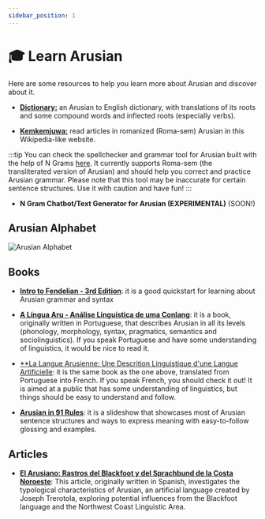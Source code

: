 ```yaml
---
sidebar_position: 1
---
```


# 🎓 Learn Arusian

Here are some resources to help you learn more about Arusian and discover about it.

- [**Dictionary:**](https://drive.google.com/file/d/1iFXsJk3T8Iv0tfnZeulWPTPvYY-3B8X1/view?usp=sharing) an Arusian to English dictionary, with translations of its roots and some compound words and inflected roots (especially verbs).

- [**Kemkemjuwa:**](https://kemkemjuwa.miraheze.org/wiki/Category:Juwa-ket_Arujeis) read articles in romanized (Roma-sem) Arusian in this Wikipedia-like website. 

:::tip
You can check the spellchecker and grammar tool for Arusian built with the help of N Grams [here](https://andrewnationdev.github.io/arusian-database/arusian_spellchecker.html). It currently supports Roma-sem (the transliterated version of Arusian) and should help you correct and practice Arusian grammar. Please note that this tool may be inaccurate for certain sentence structures. Use it with caution and have fun!
:::

- **N Gram Chatbot/Text Generator for Arusian (EXPERIMENTAL)** (SOON!)

## Arusian Alphabet

![Arusian Alphabet](https://conworkshop.com/gallery/0a1b17a1bc917a9374ee7d10cb8c6111.png)

## Books

- [**Intro to Fendelian - 3rd Edition**](https://drive.google.com/file/d/1MbuLpWyqwXibVfssW2cd02cuXqQAhd4t/view): it is a good quickstart for learning about Arusian grammar and syntax

- [**A Língua Aru - Análise Linguística de uma Conlang**](https://drive.google.com/file/d/1jD0snTAu23Q4mgRs5z9dwZ35liywJ2YV/view?usp=sharing): it is a book, originally written in Portuguese, that describes Arusian in all its levels (phonology, morphology, syntax, pragmatics, semantics and sociolinguistics). If you speak Portuguese and have some understanding of linguistics, it would be nice to read it.

- [**La Langue Arusienne: Une Descrition Linguistique d'une Langue Artificielle](https://drive.google.com/file/d/1djo2C1x7ucZ2sB-dGsrqBzjU5-xkqPL1/view?usp=sharing): it is the same book as the one above, translated from Portuguese into French. If you speak French, you should check it out! It is aimed at a public that has some understanding of linguistics, but things should be easy to understand and follow.

- [**Arusian in 91 Rules**](https://docs.google.com/presentation/d/148_jUG8BNLtpWn8iLe7g8btJjmpmKG5rAe33e_Tv03U/edit): it is a slideshow that showcases most of Arusian sentence structures and ways to express meaning with easy-to-follow glossing and examples.

## Articles

- [**El Arusiano: Rastros del Blackfoot y del Sprachbund de la Costa Noroeste**](https://drive.google.com/file/d/1Gp5H1-QWww9LjOi6EiXVXzKQvCg_uMYB/view?usp=sharing): This article, originally written in Spanish, investigates the typological characteristics of Arusian, an artificial language created by Joseph Trerotola, exploring potential influences from the Blackfoot language and the Northwest Coast Linguistic Area. 